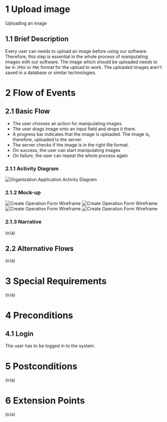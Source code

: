 # 1 Upload image

Uploading an image

## 1.1 Brief Description

Every user can needs to upload an image before using our software. Therefore, this step is essential in the whole process of manipulating images with our software. The image which should be uploaded needs to be in `JPEG` or `PNG` format for the upload to work. The uploaded images aren't saved in a database or similar technologies.

# 2 Flow of Events

## 2.1 Basic Flow

- The user chooses an action for manipulating images.
- The user drags image onto an input field and drops it there.
- A progress bar indicates that the image is uploaded. The image is, therefore, uploaded to the server.
- The server checks if the image is in the right file format.
- On success, the user can start manipulating images
- On failure, the user can repeat the whole process again

### 2.1.1 Activity Diagram

![Organization Application Activity Diagram](./ucd-activity-diagram.drawio.svg)

### 2.1.2 Mock-up

![Create Operation Form Wireframe](../wireframe/Start.png)
![Create Operation Form Wireframe](../wireframe/Uploading.png)
![Create Operation Form Wireframe](../wireframe/LoadingAction.png)
![Create Operation Form Wireframe](../wireframe/Preview.png)

### 2.1.3 Narrative

(n/a)

## 2.2 Alternative Flows

(n/a)

# 3 Special Requirements

(n/a)

# 4 Preconditions

## 4.1 Login

The user has to be logged in to the system.

# 5 Postconditions

(n/a)

# 6 Extension Points

(n/a)
